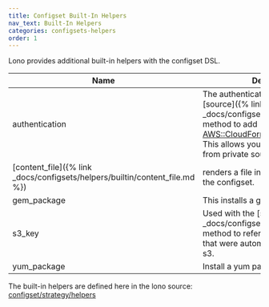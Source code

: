 ```yaml
---
title: Configset Built-In Helpers
nav_text: Built-In Helpers
categories: configsets-helpers
order: 1
---
```


Lono provides additional built-in helpers with the configset DSL.

Name | Description
--- | ---
authentication | The authentication is use with the [source]({% link _docs/configsets/dsl/source.md %}) method to add [AWS::CloudFormation::Authentication](https://docs.aws.amazon.com/AWSCloudFormation/latest/UserGuide/aws-resource-authentication.html). This allows you to download files from  private sources.
[content_file]({% link _docs/configsets/helpers/builtin/content_file.md %}) | renders a file in the `content` folder of the configset.
gem_package | This installs a gem.
s3_key | Used with the [source]({% link _docs/configsets/dsl/source.md %}) method to reference configset `files` that were automatically uploaded to s3.
yum_package | Install a yum package.

The built-in helpers are defined here in the lono source: [configset/strategy/helpers](https://github.com/boltops-tools/lono/tree/master/lib/lono/configset/strategy/helpers)


